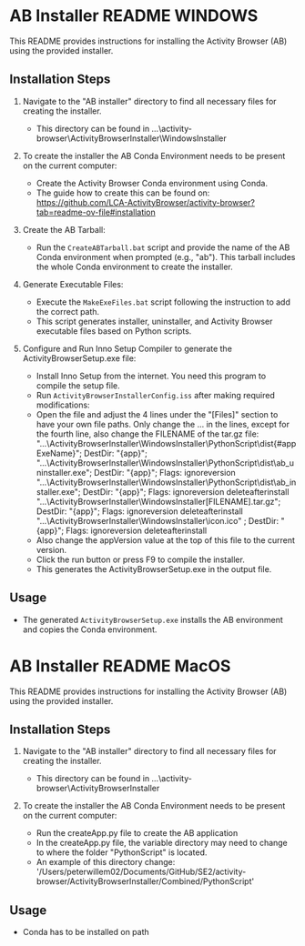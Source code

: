 # AB Installer README WINDOWS

This README provides instructions for installing the Activity Browser (AB) using the provided installer.

## Installation Steps

1. Navigate to the "AB installer" directory to find all necessary files for creating the installer.
   - This directory can be found in …\activity-browser\ActivityBrowserInstaller\WindowsInstaller

2. To create the installer the AB Conda Environment needs to be present on the current computer:
   - Create the Activity Browser Conda environment using Conda. 
   - The guide how to create this can be found on: https://github.com/LCA-ActivityBrowser/activity-browser?tab=readme-ov-file#installation

3. Create the AB Tarball:
   - Run the `CreateABTarball.bat` script and provide the name of the AB Conda environment when prompted (e.g., "ab"). This tarball includes the whole Conda environment to create the installer.

4. Generate Executable Files:
   - Execute the `MakeExeFiles.bat` script following the instruction to add the correct path.
   - This script generates installer, uninstaller, and Activity Browser executable files based on Python scripts.

5. Configure and Run Inno Setup Compiler to generate the ActivityBrowserSetup.exe file:
   - Install Inno Setup from the internet. You need this program to compile the setup file.
   - Run `ActivityBrowserInstallerConfig.iss` after making required modifications:
   	- Open the file and adjust the 4 lines under the "[Files]" section to have your own file paths.
      Only change the ... in the lines, except for the fourth line, also change the FILENAME of the tar.gz file:
      "...\ActivityBrowserInstaller\WindowsInstaller\PythonScript\dist\{#appExeName}"; DestDir: "{app}";
      "...\ActivityBrowserInstaller\WindowsInstaller\PythonScript\dist\ab_uninstaller.exe"; DestDir: "{app}"; Flags: ignoreversion
      "...\ActivityBrowserInstaller\WindowsInstaller\PythonScript\dist\ab_installer.exe"; DestDir: "{app}"; Flags: ignoreversion deleteafterinstall
      "...\ActivityBrowserInstaller\WindowsInstaller\[FILENAME].tar.gz"; DestDir: "{app}"; Flags: ignoreversion deleteafterinstall
      "...\ActivityBrowserInstaller\WindowsInstaller\icon.ico" ; DestDir: "{app}"; Flags: ignoreversion deleteafterinstall
    - Also change the appVersion value at the top of this file to the current version.
	- Click the run button or press F9 to compile the installer.
   - This generates the ActivityBrowserSetup.exe in the output file.

## Usage

- The generated `ActivityBrowserSetup.exe` installs the AB environment and copies the Conda environment.



# AB Installer README MacOS

This README provides instructions for installing the Activity Browser (AB) using the provided installer.

## Installation Steps

1. Navigate to the "AB installer" directory to find all necessary files for creating the installer.
   - This directory can be found in …\activity-browser\ActivityBrowserInstaller

2. To create the installer the AB Conda Environment needs to be present on the current computer:
   - Run the createApp.py file to create the AB application
   - In the createApp.py file, the variable directory may need to change to where the folder "PythonScript" is located.
   - An example of this directory change: '/Users/peterwillem02/Documents/GitHub/SE2/activity-browser/ActivityBrowserInstaller/Combined/PythonScript'

## Usage

- Conda has to be installed on path
